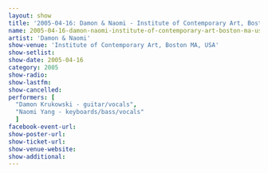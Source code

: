 ```yaml
---
layout: show
title: '2005-04-16: Damon & Naomi - Institute of Contemporary Art, Boston MA, USA'
name: 2005-04-16-damon-naomi-institute-of-contemporary-art-boston-ma-usa
artist: 'Damon & Naomi'
show-venue: 'Institute of Contemporary Art, Boston MA, USA'
show-setlist: 
show-date: 2005-04-16
category: 2005
show-radio: 
show-lastfm: 
show-cancelled: 
performers: [
  "Damon Krukowski - guitar/vocals",
  "Naomi Yang - keyboards/bass/vocals"
  ]
facebook-event-url: 
show-poster-url: 
show-ticket-url: 
show-venue-website: 
show-additional: 
---
```


